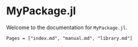 # MyPackage.jl

Welcome to the documentation for `MyPackage.jl`.

```@contents
Pages = ["index.md", "manual.md", "library.md"]
```
